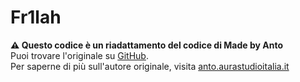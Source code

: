 # Fr1lah

**:warning: Questo codice è un riadattamento del codice di Made by Anto**  
Puoi trovare l'originale su [GitHub](https://github.com/madebyanto/anto-website).  
Per saperne di più sull'autore originale, visita [anto.aurastudioitalia.it](https://anto.aurastudioitalia.it)
